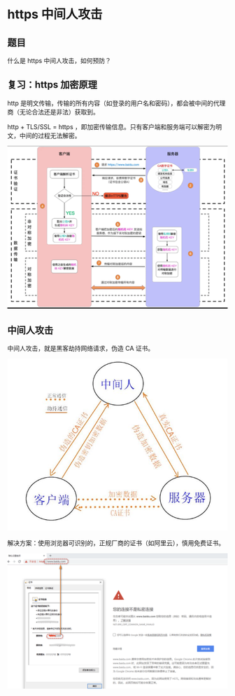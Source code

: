 # https 中间人攻击

## 题目

什么是 https 中间人攻击，如何预防？

## 复习：https 加密原理

http 是明文传输，传输的所有内容（如登录的用户名和密码），都会被中间的代理商（无论合法还是非法）获取到。

http + TLS/SSL = https ，即加密传输信息。只有客户端和服务端可以解密为明文，中间的过程无法解密。

![](./img/https.png)

## 中间人攻击

中间人攻击，就是黑客劫持网络请求，伪造 CA 证书。

![](./img/zhongjianren.jpeg)

解决方案：使用浏览器可识别的，正规厂商的证书（如阿里云），慎用免费证书。

![](./img/httpserror.png)
